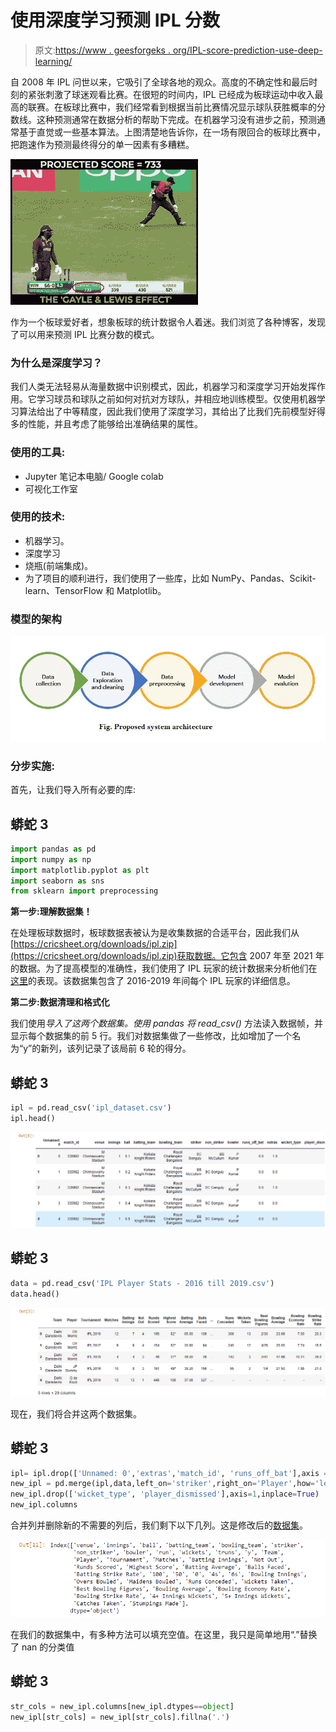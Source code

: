 # 使用深度学习预测 IPL 分数

> 原文:[https://www . geesforgeks . org/IPL-score-prediction-use-deep-learning/](https://www.geeksforgeeks.org/ipl-score-prediction-using-deep-learning/)

自 2008 年 IPL 问世以来，它吸引了全球各地的观众。高度的不确定性和最后时刻的紧张刺激了球迷观看比赛。在很短的时间内，IPL 已经成为板球运动中收入最高的联赛。在板球比赛中，我们经常看到根据当前比赛情况显示球队获胜概率的分数线。这种预测通常在数据分析的帮助下完成。在机器学习没有进步之前，预测通常基于直觉或一些基本算法。上图清楚地告诉你，在一场有限回合的板球比赛中，把跑速作为预测最终得分的单一因素有多糟糕。

![](img/5e35c698b0476b3bdd5179906e87d003.png)

作为一个板球爱好者，想象板球的统计数据令人着迷。我们浏览了各种博客，发现了可以用来预测 IPL 比赛分数的模式。

### **为什么是深度学习？**

我们人类无法轻易从海量数据中识别模式，因此，机器学习和深度学习开始发挥作用。它学习球员和球队之前如何对抗对方球队，并相应地训练模型。仅使用机器学习算法给出了中等精度，因此我们使用了深度学习，其给出了比我们先前模型好得多的性能，并且考虑了能够给出准确结果的属性。

### **使用的工具:**

*   Jupyter 笔记本电脑/ Google colab
*   可视化工作室

### **使用的技术:**

*   机器学习。
*   深度学习
*   烧瓶(前端集成)。
*   为了项目的顺利进行，我们使用了一些库，比如 NumPy、Pandas、Scikit-learn、TensorFlow 和 Matplotlib。

### **模型的架构**

![](img/17af8980ee0570d32b0136b9ed62fabc.png)

### **分步实施:**

首先，让我们导入所有必要的库:

## 蟒蛇 3

```py
import pandas as pd
import numpy as np
import matplotlib.pyplot as plt
import seaborn as sns
from sklearn import preprocessing
```

**第一步:理解数据集！**

在处理板球数据时，板球数据表被认为是收集数据的合适平台，因此我们从[https://cricsheet.org/downloads/ipl.zip](https://cricsheet.org/downloads/ipl.zip)获取数据。它包含 2007 年至 2021 年的数据。为了提高模型的准确性，我们使用了 IPL 玩家的统计数据来分析他们在[这里](https://data.world/cclayford/cricinfo-statsguru-data/workspace/file?filename=IPL+Player+Stats+-+2016+till+2019.csv)的表现。该数据集包含了 2016-2019 年间每个 IPL 玩家的详细信息。

**第二步:数据清理和格式化**

我们使用*导入了这两个数据集。使用 pandas 将 read_csv()* 方法读入数据帧，并显示每个数据集的前 5 行。我们对数据集做了一些修改，比如增加了一个名为“y”的新列，该列记录了该局前 6 轮的得分。

## 蟒蛇 3

```py
ipl = pd.read_csv('ipl_dataset.csv')
ipl.head()
```

![](img/3c86f88456f35ec6d854c76461ad1d62.png)

## 蟒蛇 3

```py
data = pd.read_csv('IPL Player Stats - 2016 till 2019.csv')
data.head()
```

![](img/d1fb393d0263eaac3df1ee657a2fdfab.png)

现在，我们将合并这两个数据集。

## 蟒蛇 3

```py
ipl= ipl.drop(['Unnamed: 0','extras','match_id', 'runs_off_bat'],axis = 1)
new_ipl = pd.merge(ipl,data,left_on='striker',right_on='Player',how='left')
new_ipl.drop(['wicket_type', 'player_dismissed'],axis=1,inplace=True)
new_ipl.columns
```

合并列并删除新的不需要的列后，我们剩下以下几列。这是修改后的[数据集](https://drive.google.com/file/d/1sFTD243O2eTkLLmlFkYq5eSLRSaM2YDf/view?usp=sharing)。

![](img/0f5c4bbfcc4936c8a37f3e891d623f83.png)

在我们的数据集中，有多种方法可以填充空值。在这里，我只是简单地用“.”替换了 nan 的分类值

## 蟒蛇 3

```py
str_cols = new_ipl.columns[new_ipl.dtypes==object]
new_ipl[str_cols] = new_ipl[str_cols].fillna('.')
```